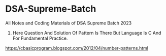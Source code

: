 # DSA-Supreme-Batch
All Notes and Coding Materials of DSA Supreme Batch 2023

1) Here Question And Solution Of Pattern Is There But Language Is C And For Fundamental Practice.

  https://cbasicprogram.blogspot.com/2012/04/number-patterns.html
